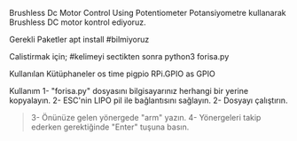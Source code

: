 Brushless Dc Motor Control Using Potentiometer
Potansiyometre kullanarak Brushless DC motor kontrol ediyoruz.

Gerekli Paketler
apt install #bilmiyoruz

Calistirmak için;
#kelimeyi sectikten sonra
python3 forisa.py

Kullanılan Kütüphaneler
os
time
pigpio
RPi.GPIO as GPIO

Kullanım
1- "forisa.py" dosyasını bilgisayarınız herhangi bir yerine kopyalayın.
2- ESC'nin LIPO pil ile bağlantısını sağlayın.
2- Dosyayı çalıştırın.
>3- Önünüze gelen yönergede "arm" yazın. 
>4- Yönergeleri takip ederken gerektiğinde "Enter" tuşuna basın.
